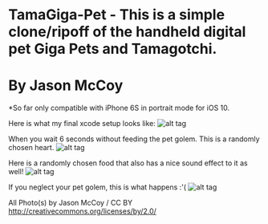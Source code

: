 # TamaGiga-Pet - This is a simple clone/ripoff of the handheld digital pet Giga Pets and Tamagotchi.
# By Jason McCoy
*So far only compatible with iPhone 6S in portrait mode for iOS 10.


Here is what my final xcode setup looks like:
![alt tag](http://mccoygames.com/wp-content/uploads/2016/06/Screen-Shot-2016-06-26-at-12.26.54-AM.png)


When you wait 6 seconds without feeding the pet golem. This is a randomly chosen heart.
![alt tag](http://mccoygames.com/wp-content/uploads/2016/06/Screen-Shot-2016-06-26-at-12.28.06-AM.png)

Here is a randomly chosen food that also has a nice sound effect to it as well!
![alt tag](http://mccoygames.com/wp-content/uploads/2016/06/Screen-Shot-2016-06-26-at-12.28.16-AM.png)

If you neglect your pet golem, this is what happens :'(
![alt tag](http://mccoygames.com/wp-content/uploads/2016/06/Screen-Shot-2016-06-26-at-12.28.20-AM.png)



All Photo(s) by Jason McCoy / CC BY
http://creativecommons.org/licenses/by/2.0/
